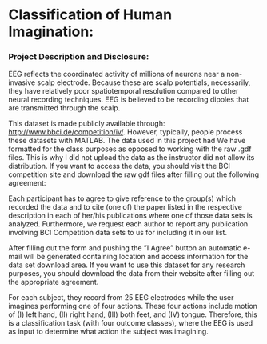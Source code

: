 # Classification of Human Imagination:


### Project Description and Disclosure:

EEG reflects the coordinated activity of millions of neurons near a non-invasive scalp electrode.
Because these are scalp potentials, necessarily, they have relatively poor spatiotemporal resolution
compared to other neural recording techniques. EEG is believed to be recording dipoles that are
transmitted through the scalp.

This dataset is made publicly available through: http://www.bbci.de/competition/iv/. However,
typically, people process these datasets with MATLAB. The data used in this project had We have formatted for the
class purposes as opposed to working with the raw .gdf files. This is why I did not upload the data 
as the instructor did not allow its distribution. If you want to access the data, you should visit the BCI competition site and download the raw gdf files after filling out the following agreement:

Each participant has to agree to give reference to the group(s) which recorded the data and to cite
(one of) the paper listed in the respective description in each of her/his publications where one of those
data sets is analyzed. Furthermore, we request each author to report any publication involving BCI
Competition data sets to us for including it in our list.

After filling out the form and pushing the ”I Agree” button an automatic e-mail will be generated
containing location and access information for the data set download area.
If you want to use this dataset for any research purposes, you should download the data from their website after filling out the
appropriate agreement.

For each subject, they record from 25 EEG electrodes while the user imagines performing one of four
actions. These four actions include motion of (I) left hand, (II) right hand, (III) both feet, and (IV) tongue. Therefore, this is a classification task (with four outcome classes), where the EEG is used as input to determine what action the subject was imagining.
